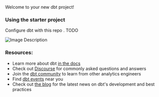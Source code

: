 Welcome to your new dbt project!

### Using the starter project

Configure dbt with this repo . 
TODO 

![Image Description](https://github.com/your-username/your-repo/blob/main/path-to-image.png?raw=true)



### Resources:
- Learn more about dbt [in the docs](https://docs.getdbt.com/docs/introduction)
- Check out [Discourse](https://discourse.getdbt.com/) for commonly asked questions and answers
- Join the [dbt community](https://getdbt.com/community) to learn from other analytics engineers
- Find [dbt events](https://events.getdbt.com) near you
- Check out [the blog](https://blog.getdbt.com/) for the latest news on dbt's development and best practices
